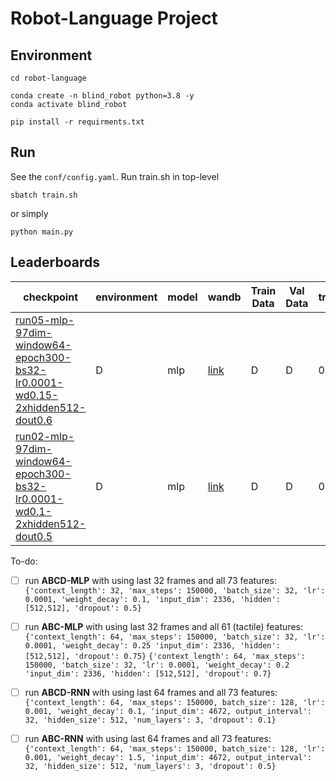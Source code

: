 # Robot-Language Project

## Environment
```
cd robot-language

conda create -n blind_robot python=3.8 -y
conda activate blind_robot

pip install -r requirments.txt
```

## Run
See the `conf/config.yaml`. Run train.sh in top-level
```
sbatch train.sh
```
or simply
```
python main.py
```

## Leaderboards
|  **checkpoint**  |  **environment** |  **model**       |  **wandb**       | **Train Data**       | **Val Data**       | **train_loss** |  **val_loss**  | **train_acc**  |   **val_acc**  |
| ---------------- | ---------------- | ---------------- | ---------------- |--------------------- |------------------- | -------------- | -------------- | -------------- | -------------- |
|[run05-mlp-97dim-window64-epoch300-bs32-lr0.0001-wd0.15-2xhidden512-dout0.6](https://drive.google.com/file/d/10i3Ddm8sDSVow8d1a-rXuDsxOcfOqn1F/view?usp=share_link)| D | mlp | [link](https://wandb.ai/kuisai/230313-D_D/runs/7rbps6td?workspace=user-eacikgoz17)| D | D | 0.03181 | 0.2057 | 99.07% | 95.48% |
|[run02-mlp-97dim-window64-epoch300-bs32-lr0.0001-wd0.1-2xhidden512-dout0.5](https://drive.google.com/file/d/1TnRe5uB35HmHrCEfXmIzVRYc2rjh9Ns-/view?usp=share_link)| D | mlp | [link](https://wandb.ai/kuisai/230313-D_D/runs/aj6a4qav?workspace=user-eacikgoz17)| D | D | 0.01193 | 0.2190 | 99.80% | 95.30% |

To-do:
- [ ] run **ABCD-MLP** with using last 32 frames and all 73 features:
`{'context_length': 32, 'max_steps': 150000, 'batch_size': 32, 'lr': 0.0001, 'weight_decay': 0.1, 'input_dim': 2336, 'hidden': [512,512], 'dropout': 0.5}`

- [ ] run **ABC-MLP** with using last 32 frames and all 61 (tactile) features:
`{'context_length': 64, 'max_steps': 150000, 'batch_size': 32, 'lr': 0.0001, 'weight_decay': 0.25 'input_dim': 2336, 'hidden': [512,512], 'dropout': 0.75}`
`{'context_length': 64, 'max_steps': 150000, 'batch_size': 32, 'lr': 0.0001, 'weight_decay': 0.2 'input_dim': 2336, 'hidden': [512,512], 'dropout': 0.7}`

- [ ] run **ABCD-RNN** with using last 64 frames and all 73 features:
`{'context_length': 64, 'max_steps': 150000, batch_size': 128, 'lr': 0.001, 'weight_decay': 0.1, 'input_dim': 4672, output_interval': 32, 'hidden_size': 512, 'num_layers': 3, 'dropout': 0.1}`

- [ ] run **ABC-RNN** with using last 64 frames and all 73 features:
`{'context_length': 64, 'max_steps': 150000, batch_size': 128, 'lr': 0.001, 'weight_decay': 1.5, 'input_dim': 4672, output_interval': 32, 'hidden_size': 512, 'num_layers': 3, 'dropout': 0.5}`



